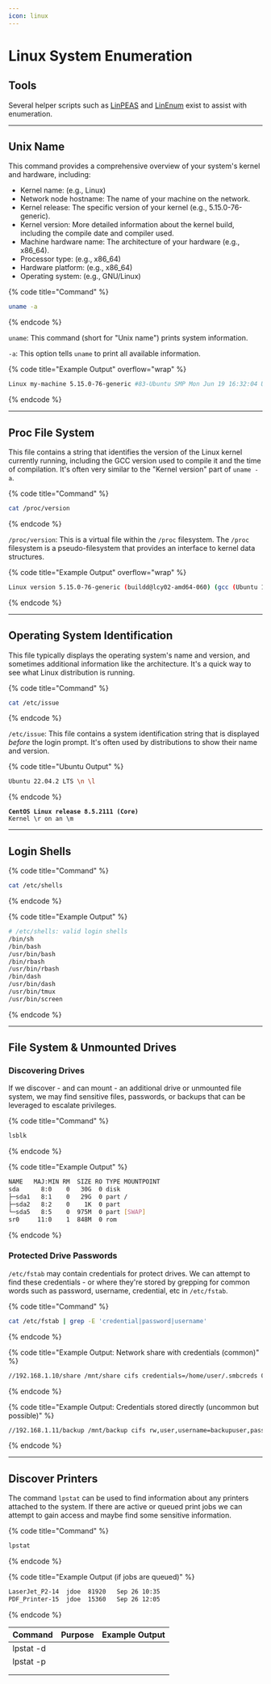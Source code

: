 ```yaml
---
icon: linux
---
```


# Linux System Enumeration

## Tools

Several helper scripts such as [LinPEAS](https://github.com/carlospolop/PEASS-ng/tree/master/linPEAS) and [LinEnum](https://github.com/rebootuser/LinEnum) exist to assist with enumeration.

***

## Unix Name

This command provides a comprehensive overview of your system's kernel and hardware, including:

* Kernel name: (e.g., Linux)
* Network node hostname: The name of your machine on the network.
* Kernel release: The specific version of your kernel (e.g., 5.15.0-76-generic).
* Kernel version: More detailed information about the kernel build, including the compile date and compiler used.
* Machine hardware name: The architecture of your hardware (e.g., x86\_64).
* Processor type: (e.g., x86\_64)
* Hardware platform: (e.g., x86\_64)
* Operating system: (e.g., GNU/Linux)

{% code title="Command" %}
```bash
uname -a
```
{% endcode %}

`uname`: This command (short for "Unix name") prints system information.

`-a`: This option tells `uname` to print all available information.

{% code title="Example Output" overflow="wrap" %}
```bash
Linux my-machine 5.15.0-76-generic #83-Ubuntu SMP Mon Jun 19 16:32:04 UTC 2023 x86_64 x86_64 x86_64 GNU/Linux
```
{% endcode %}

***

## Proc File System

This file contains a string that identifies the version of the Linux kernel currently running, including the GCC version used to compile it and the time of compilation. It's often very similar to the "Kernel version" part of `uname -a`.

{% code title="Command" %}
```bash
cat /proc/version
```
{% endcode %}

`/proc/version`: This is a virtual file within the `/proc` filesystem. The `/proc` filesystem is a pseudo-filesystem that provides an interface to kernel data structures.

{% code title="Example Output" overflow="wrap" %}
```bash
Linux version 5.15.0-76-generic (buildd@lcy02-amd64-060) (gcc (Ubuntu 11.3.0-1ubuntu1~22.04.1) 11.3.0, GNU ld (GNU Binutils for Ubuntu) 2.38) #83-Ubuntu SMP Mon Jun 19 16:32:04 UTC 2023
```
{% endcode %}

***

## Operating System Identification

This file typically displays the operating system's name and version, and sometimes additional information like the architecture. It's a quick way to see what Linux distribution is running.

{% code title="Command" %}
```bash
cat /etc/issue
```
{% endcode %}

`/etc/issue`: This file contains a system identification string that is displayed _before_ the login prompt. It's often used by distributions to show their name and version.

{% code title="Ubuntu Output" %}
```bash
Ubuntu 22.04.2 LTS \n \l
```
{% endcode %}

<pre class="language-bash" data-title="CentOS/RHEL Output"><code class="lang-bash"><strong>CentOS Linux release 8.5.2111 (Core)
</strong>Kernel \r on an \m
</code></pre>

***

## Login Shells

{% code title="Command" %}
```bash
cat /etc/shells
```
{% endcode %}

{% code title="Example Output" %}
```bash
# /etc/shells: valid login shells
/bin/sh
/bin/bash
/usr/bin/bash
/bin/rbash
/usr/bin/rbash
/bin/dash
/usr/bin/dash
/usr/bin/tmux
/usr/bin/screen
```
{% endcode %}

***

## File System & Unmounted Drives

### Discovering Drives

If we discover - and can mount - an additional drive or unmounted file system, we may find sensitive files, passwords, or backups that can be leveraged to escalate privileges.

{% code title="Command" %}
```bash
lsblk
```
{% endcode %}

{% code title="Example Output" %}
```bash
NAME   MAJ:MIN RM  SIZE RO TYPE MOUNTPOINT
sda      8:0    0   30G  0 disk 
├─sda1   8:1    0   29G  0 part /
├─sda2   8:2    0    1K  0 part 
└─sda5   8:5    0  975M  0 part [SWAP]
sr0     11:0    1  848M  0 rom  
```
{% endcode %}

### Protected Drive Passwords

`/etc/fstab` may contain credentials for protect drives. We can attempt to find these credentials - or where they're stored by grepping for common words such as password, username, credential, etc in `/etc/fstab`.

{% code title="Command" %}
```bash
cat /etc/fstab | grep -E 'credential|password|username'
```
{% endcode %}

{% code title="Example Output: Network share with credentials (common)" %}
```bash
//192.168.1.10/share /mnt/share cifs credentials=/home/user/.smbcreds 0 0
```
{% endcode %}

{% code title="Example Output: Credentials stored directly (uncommon but possible)" %}
```bash
//192.168.1.11/backup /mnt/backup cifs rw,user,username=backupuser,password=secretpass 0 0
```
{% endcode %}

***

## Discover Printers

The command `lpstat` can be used to find information about any printers attached to the system. If there are active or queued print jobs we can attempt to gain access and maybe find some sensitive information.

{% code title="Command" %}
```bash
lpstat
```
{% endcode %}

{% code title="Example Output (if jobs are queued)" %}
```bash
LaserJet_P2-14  jdoe  81920   Sep 26 10:35
PDF_Printer-15  jdoe  15360   Sep 26 12:05
```
{% endcode %}

| Command   | Purpose | Example Output |
| --------- | ------- | -------------- |
| lpstat -d |         |                |
| lpstat -p |         |                |
|           |         |                |
|           |         |                |
